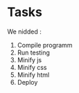 # Tasks
We nidded :
1. Compile programm
2. Run testing 
3. Minify js
4. Minify css
5. Minify html
6. Deploy 
